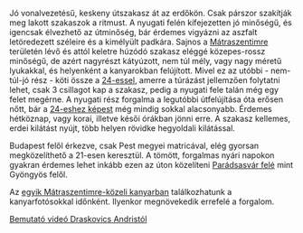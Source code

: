 Jó vonalvezetésű, keskeny útszakasz át az erdőkön. Csak párszor szakítják meg lakott szakaszok a ritmust. A nyugati felén kifejezetten jó minőségű, és igencsak élvezhető az útminőség, bár érdemes vigyázni az aszfalt letöredezett széleire és a kimélyült padkára. Sajnos a [Mátraszentimre](#geo:%C3%9Atmin%C5%91s%C3%A9g%20V%C3%A1laszt%C3%B3pont@47.905353,19.881681/?b=Az%20%C3%BAt%20min%C5%91s%C3%A9ge%20innen%20nyugatra%20nagyon%20j%C3%B3,%20keletre%20viszont%20el%C3%A9g%20rossz.) területén lévő és attól keletre húzódó szakasz eléggé közepes-rossz minőségű, de azért nagyrészt kátyúzott, nem túl mély, vagy nagy méretű lyukakkal, és helyenként a kanyarokban felújított. Mivel ez az utóbbi - nem-túl-jó rész - köti össze a [24-essel](#24Paradsasvar), amerre a túrázást jellemzően folytatni lehet, csak 3 csillagot kap a szakasz, pedig a nyugati fele talán még egy felet megérne. A nyugati rész forgalma a legutóbbi útfelújítása óta erősen nőtt, bár a [24-eshez képest](#24Paradsasvar) még mindig sokkal alacsonyabb. Érdemes hétköznap, vagy korai, illetve késői órákban jönni erre. A szakasz kellemes, erdei kilátást nyújt, több helyen rövidke hegyoldali kilátással.

Budapest felől érkezve, csak Pest megyei matricával, elég gyorsan megközelíthető a 21-esen keresztül. A tömött, forgalmas nyári napokon gyakran érdemes lehet inkább ezen az úton közelíteni [Parádsasvár felé](#24Paradsasvar) mint Gyöngyös felől.

Az [egyik Mátraszentimre-közeli kanyarban](#geo:Kanyarfot%C3%B3s%20Pont@47.894361,19.860306/?b=Ide%20id%C5%91nk%C3%A9nt%20kitelep%C3%BCl%20a%20%5BKanyarfot%C3%B3%5D%28https://kanyarfoto.com/hu%29,%20akik%20k%C3%A9pet%20k%C3%A9sz%C3%ADthetnek%20a%20kanyarg%C3%A1sodr%C3%B3l.) találkozhatunk a kanyarfotósokkal időnként. Ilyenkor megnövekedik errefelé a forgalom.

[Bemutató videó Draskovics Andristól](https://youtu.be/EZHj94m7IBw?t=446)
